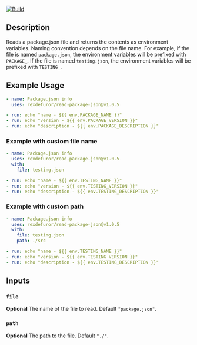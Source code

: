 [![Build](https://github.com/rexdefuror/read-package-json/actions/workflows/pipeline.yml/badge.svg)](https://github.com/rexdefuror/read-package-json/actions/workflows/pipeline.yml/badge.svg)

## Description

Reads a package.json file and returns the contents as environment variables. Naming convention depends on the file name. For example, if the file is named `package.json`, the environment variables will be prefixed with `PACKAGE_`. If the file is named `testing.json`, the environment variables will be prefixed with `TESTING_`.



## Example Usage

```yaml
- name: Package.json info
  uses: rexdefuror/read-package-json@v1.0.5

- run: echo "name - ${{ env.PACKAGE_NAME }}"
- run: echo "version - ${{ env.PACKAGE_VERSION }}"
- run: echo "description - ${{ env.PACKAGE_DESCRIPTION }}"
```

### Example with custom file name

```yaml
- name: Package.json info
  uses: rexdefuror/read-package-json@v1.0.5
  with:
    file: testing.json

- run: echo "name - ${{ env.TESTING_NAME }}"
- run: echo "version - ${{ env.TESTING_VERSION }}"
- run: echo "description - ${{ env.TESTING_DESCRIPTION }}"
```

### Example with custom path

```yaml
- name: Package.json info
  uses: rexdefuror/read-package-json@v1.0.5
  with:
    file: testing.json
    path: ./src

- run: echo "name - ${{ env.TESTING_NAME }}"
- run: echo "version - ${{ env.TESTING_VERSION }}"
- run: echo "description - ${{ env.TESTING_DESCRIPTION }}"
```

## Inputs

### `file`

**Optional** The name of the file to read. Default `"package.json"`.

### `path`

**Optional** The path to the file. Default `"./"`.
